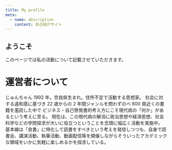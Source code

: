 ```yaml
---
title: My profile
meta:
  - name: description
    content: 自己紹介サイト
---
```


## ようこそ

このページでは私の活動について記載させていただきます。

# 運営者について

じゅんちゃん
1992 年。奈良県生まれ。住所不定で活動する思想家。
社会に対する違和感に基づき 22 歳からの 2 年間ジャンルを問わずのべ 600 冊近くの書籍を濫読した中で
ビジネス・自己啓発書的考え方にこそ現代病の「何か」があるという考えに至る。
現在は、この現代病の解消に政治思想や経済思想、社会科学などの学問探求が大いに役立つということを念頭に幅広く活動を実施中。
基本線は「良書」に特化して読書をすべきという考えを発信しつつも、自身で読書会、講演活動、執筆活動、動画配信等を開催しながらそういったアカデミックな領域をいかに気軽に楽しめるかを探求している。
